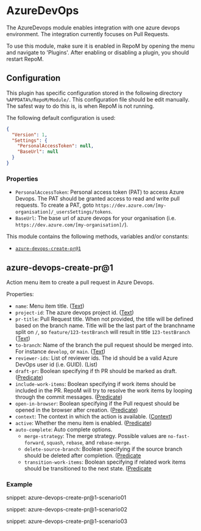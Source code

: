 # AzureDevOps

The AzureDevops module enables integration with one azure devops environment. The integration currently focuses on Pull Requests.

To use this module, make sure it is enabled in RepoM by opening the menu and navigate to 'Plugins'. After enabling or disabling a plugin, you should restart RepoM.

## Configuration

This plugin has specific configuration stored in the following directory `%APPDATA%/RepoM/Module/`. This configuration file should be edit manually. The safest way to do this is, is when RepoM is not running.

The following default configuration is used:

```json
{
  "Version": 1,
  "Settings": {
    "PersonalAccessToken": null,
    "BaseUrl": null
  }
}
```

### Properties

- `PersonalAccessToken`: Personal access token (PAT) to access Azure Devops. The PAT should be granted access to read and write pull requests.
To create a PAT, goto `https://dev.azure.com/[my-organisation]/_usersSettings/tokens`.
- `BaseUrl`: The base url of azure devops for your organisation (i.e. `https://dev.azure.com/[my-organisation]/`).

This module contains the following methods, variables and/or constants:

- [`azure-devops-create-pr@1`](#azure-devops-create-pr1)

## azure-devops-create-pr@1

Action menu item to create a pull request in Azure Devops.

Properties:

- `name`: Menu item title. ([Text](repository_action_types.md#text))
- `project-id`: The azure devops project id. ([Text](repository_action_types.md#text))
- `pr-title`: Pull Request title. When not provided, the title will be defined based on the branch name.
Title will be the last part of the branchname split on `/`, so `feature/123-testBranch` will result in title `123-testBranch` ([Text](repository_action_types.md#text))
- `to-branch`: Name of the branch the pull request should be merged into. For instance `develop`, or `main`. ([Text](repository_action_types.md#text))
- `reviewer-ids`: List of reviewer ids. The id should be a valid Azure DevOps user id (i.e. GUID). (List<Text>)
- `draft-pr`: Boolean specifying if th PR should be marked as draft. ([Predicate](repository_action_types.md#predicate))
- `include-work-items`: Boolean specifying if work items should be included in the PR. RepoM will try to resolve the work items by looping through the commit messages. ([Predicate](repository_action_types.md#predicate))
- `open-in-browser`: Boolean specifying if the Pull request should be opened in the browser after creation. ([Predicate](repository_action_types.md#predicate))
- `context`: The context in which the action is available. ([Context](repository_action_types.md#context))
- `active`: Whether the menu item is enabled. ([Predicate](repository_action_types.md#predicate))
- `auto-complete`: Auto complete options. 
  - `merge-strategy`: The merge strategy. Possible values are `no-fast-forward`, `squash`, `rebase`, and `rebase-merge`.
  - `delete-source-branch`: Boolean specifying if the source branch should be deleted after completion. ([Predicate](repository_action_types.md#predicate)
  - `transition-work-items`: Boolean specifying if related work items should be transitioned to the next state. ([Predicate](repository_action_types.md#predicate)

### Example

snippet: azure-devops-create-pr@1-scenario01

snippet: azure-devops-create-pr@1-scenario02

snippet: azure-devops-create-pr@1-scenario03

